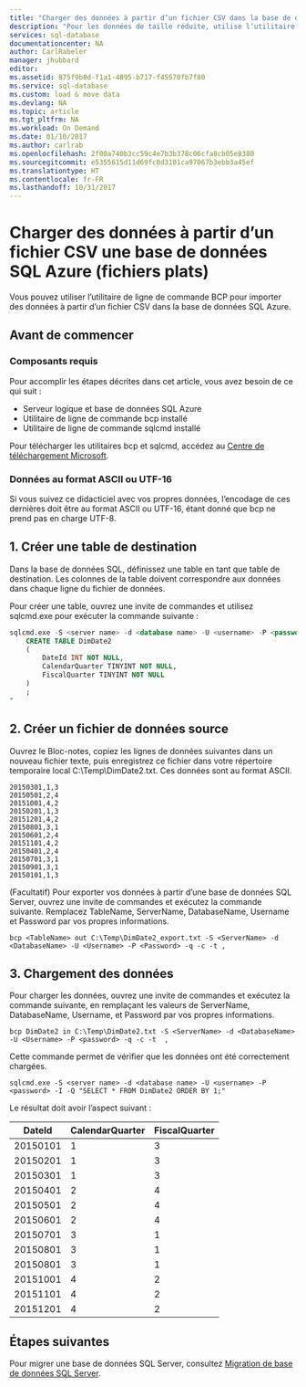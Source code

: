```yaml
---
title: "Charger des données à partir d’un fichier CSV dans la base de données SQL Azure (BCP) | Microsoft Docs"
description: "Pour les données de taille réduite, utilise l’utilitaire de ligne de commande BCP pour importer les données dans la base de données SQL Azure."
services: sql-database
documentationcenter: NA
author: CarlRabeler
manager: jhubbard
editor: 
ms.assetid: 875f9b8d-f1a1-4895-b717-f45570fb7f80
ms.service: sql-database
ms.custom: load & move data
ms.devlang: NA
ms.topic: article
ms.tgt_pltfrm: NA
ms.workload: On Demand
ms.date: 01/10/2017
ms.author: carlrab
ms.openlocfilehash: 2f00a740b3cc59c4e7b3b378c06cfa8cb05e8380
ms.sourcegitcommit: e5355615d11d69fc8d3101ca97067b3ebb3a45ef
ms.translationtype: HT
ms.contentlocale: fr-FR
ms.lasthandoff: 10/31/2017
---
```

# <a name="load-data-from-csv-into-azure-sql-database-flat-files"></a>Charger des données à partir d’un fichier CSV une base de données SQL Azure (fichiers plats)
Vous pouvez utiliser l’utilitaire de ligne de commande BCP pour importer des données à partir d’un fichier CSV dans la base de données SQL Azure.

## <a name="before-you-begin"></a>Avant de commencer
### <a name="prerequisites"></a>Composants requis
Pour accomplir les étapes décrites dans cet article, vous avez besoin de ce qui suit :

* Serveur logique et base de données SQL Azure
* Utilitaire de ligne de commande bcp installé
* Utilitaire de ligne de commande sqlcmd installé

Pour télécharger les utilitaires bcp et sqlcmd, accédez au [Centre de téléchargement Microsoft][Microsoft Download Center].

### <a name="data-in-ascii-or-utf-16-format"></a>Données au format ASCII ou UTF-16
Si vous suivez ce didacticiel avec vos propres données, l’encodage de ces dernières doit être au format ASCII ou UTF-16, étant donné que bcp ne prend pas en charge UTF-8. 

## <a name="1-create-a-destination-table"></a>1. Créer une table de destination
Dans la base de données SQL, définissez une table en tant que table de destination. Les colonnes de la table doivent correspondre aux données dans chaque ligne du fichier de données.

Pour créer une table, ouvrez une invite de commandes et utilisez sqlcmd.exe pour exécuter la commande suivante :

```sql
sqlcmd.exe -S <server name> -d <database name> -U <username> -P <password> -I -Q "
    CREATE TABLE DimDate2
    (
        DateId INT NOT NULL,
        CalendarQuarter TINYINT NOT NULL,
        FiscalQuarter TINYINT NOT NULL
    )
    ;
"
```


## <a name="2-create-a-source-data-file"></a>2. Créer un fichier de données source
Ouvrez le Bloc-notes, copiez les lignes de données suivantes dans un nouveau fichier texte, puis enregistrez ce fichier dans votre répertoire temporaire local C:\Temp\DimDate2.txt. Ces données sont au format ASCII.

```
20150301,1,3
20150501,2,4
20151001,4,2
20150201,1,3
20151201,4,2
20150801,3,1
20150601,2,4
20151101,4,2
20150401,2,4
20150701,3,1
20150901,3,1
20150101,1,3
```

(Facultatif) Pour exporter vos données à partir d’une base de données SQL Server, ouvrez une invite de commandes et exécutez la commande suivante. Remplacez TableName, ServerName, DatabaseName, Username et Password par vos propres informations.

```bcp
bcp <TableName> out C:\Temp\DimDate2_export.txt -S <ServerName> -d <DatabaseName> -U <Username> -P <Password> -q -c -t , 
```

## <a name="3-load-the-data"></a>3. Chargement des données
Pour charger les données, ouvrez une invite de commandes et exécutez la commande suivante, en remplaçant les valeurs de ServerName, DatabaseName, Username, et Password par vos propres informations.

```bcp
bcp DimDate2 in C:\Temp\DimDate2.txt -S <ServerName> -d <DatabaseName> -U <Username> -P <password> -q -c -t  ,
```

Cette commande permet de vérifier que les données ont été correctement chargées.

```bcp
sqlcmd.exe -S <server name> -d <database name> -U <username> -P <password> -I -Q "SELECT * FROM DimDate2 ORDER BY 1;"
```

Le résultat doit avoir l’aspect suivant :

| DateId | CalendarQuarter | FiscalQuarter |
| --- | --- | --- |
| 20150101 |1 |3 |
| 20150201 |1 |3 |
| 20150301 |1 |3 |
| 20150401 |2 |4 |
| 20150501 |2 |4 |
| 20150601 |2 |4 |
| 20150701 |3 |1 |
| 20150801 |3 |1 |
| 20150801 |3 |1 |
| 20151001 |4 |2 |
| 20151101 |4 |2 |
| 20151201 |4 |2 |

## <a name="next-steps"></a>Étapes suivantes
Pour migrer une base de données SQL Server, consultez [Migration de base de données SQL Server](sql-database-cloud-migrate.md).

<!--MSDN references-->
[bcp]: https://msdn.microsoft.com/library/ms162802.aspx
[CREATE TABLE syntax]: https://msdn.microsoft.com/library/mt203953.aspx

<!--Other Web references-->
[Microsoft Download Center]: https://www.microsoft.com/download/details.aspx?id=36433
